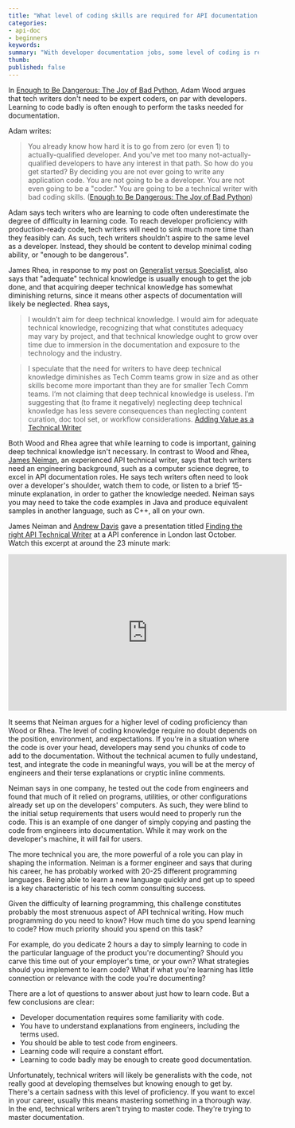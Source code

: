 ```yaml
---
title: "What level of coding skills are required for API documentation roles?"
categories:
- api-doc
- beginners
keywords: 
summary: "With developer documentation jobs, some level of coding is required. But you don't need to know as much as developers, and acquiring that deep technical knowledge will usually cost you expertise in other areas."
thumb:
published: false
---
```


In [Enough to Be Dangerous: The Joy of Bad Python](http://hackwrite.com/posts/enough-to-be-dangerous/), Adam Wood argues that tech writers don't need to be expert coders, on par with developers. Learning to code badly is often enough to perform the tasks needed for documentation.

Adam writes:

> You already know how hard it is to go from zero (or even 1) to actually-qualified developer. And you've met too many not-actually-qualified developers to have any interest in that path.
> So how do you get started?
> By deciding you are not ever going to write any application code. You are not going to be a developer. You are not even going to be a "coder."
> You are going to be a technical writer with bad coding skills. ([Enough to Be Dangerous: The Joy of Bad Python](http://hackwrite.com/posts/enough-to-be-dangerous/))

Adam says tech writers who are learning to code often underestimate the degree of difficulty in learning code. To reach developer proficiency with production-ready code, tech writers will need to sink much more time than they feasibly can. As such, tech writers shouldn't aspire to the same level as a developer. Instead, they should be content to develop minimal coding ability, or "enough to be dangerous".

James Rhea, in response to my post on [Generalist versus Specialist](http://idratherbewriting.com/2016/12/20/changing-roles-of-technical-writers/), also says that "adequate" technical knowledge is usually enough to get the job done, and that acquiring deeper technical knowledge has somewhat diminishing returns, since it means other aspects of documentation will likely be neglected. Rhea says,

> I wouldn’t aim for deep technical knowledge. I would aim for adequate technical knowledge, recognizing that what constitutes adequacy may vary by project, and that technical knowledge ought to grow over time due to immersion in the documentation and exposure to the technology and the industry.

> I speculate that the need for writers to have deep technical knowledge diminishes as Tech Comm teams grow in size and as other skills become more important than they are for smaller Tech Comm teams. I’m not claiming that deep technical knowledge is useless. I’m suggesting that (to frame it negatively) neglecting deep technical knowledge has less severe consequences than neglecting content curation, doc tool set, or workflow considerations. [Adding Value as a Technical Writer](https://withintheordinary.wordpress.com/2016/12/21/adding-value-as-a-technical-writer/)

Both Wood and Rhea agree that while learning to code is important, gaining deep technical knowledge isn't necessary. In contrast to Wood and Rhea, [James Neiman](http://drjamesneiman.com/), an experienced API technical writer, says that tech writers need an engineering background, such as a computer science degree, to excel in API documentation roles. He says tech writers often need to look over a developer's shoulder, watch them to code, or listen to a brief 15-minute explanation, in order to gather the knowledge needed. Neiman says you may need to take the code examples in Java and produce equivalent samples in another language, such as C++, all on your own.

James Neiman and [Andrew Davis](http://www.synergistech.com/) gave a presentation titled [Finding the right API Technical Writer](https://www.youtube.com/embed/lmNHBg20ql0) at a API conference in London last October.  Watch this excerpt at around the 23 minute mark:

<iframe width="560" height="315" src="https://www.youtube.com/embed/lmNHBg20ql0?start=22m33s&end=24m17s" frameborder="0" allowfullscreen></iframe>

It seems that Neiman argues for a higher level of coding proficiency than Wood or Rhea. The level of coding knowledge require no doubt depends on the position, environment, and expectations. If you're in a situation where the code is over your head, developers may send you chunks of code to add to the documentation. Without the technical acumen to fully undestand, test, and integrate the code in meaningful ways, you will be at the mercy of engineers and their terse explanations or cryptic inline comments.

Neiman says in one company, he tested out the code from engineers and found that much of it relied on programs, utilities, or other configurations already set up on the developers' computers. As such, they were blind to the initial setup requirements that users would need to properly run the code. This is an example of one danger of simply copying and pasting the code from engineers into documentation. While it may work on the developer's machine, it will fail for users.

The more technical you are, the more powerful of a role you can play in shaping the information. Neiman is a former engineer and says that during his career, he has probably worked with 20-25 different programming languages. Being able to learn a new language quickly and get up to speed is a key characteristic of his tech comm consulting success.

Given the difficulty of learning programming, this challenge constitutes probably the most strenuous aspect of API technical writing. How much programming do you need to know? How much time do you spend learning to code? How much priority should you spend on this task?

For example, do you dedicate 2 hours a day to simply learning to code in the particular language of the product you're documenting? Should you carve this time out of your employer's time, or your own? What strategies should you implement to learn code? What if what you're learning has little connection or relevance with the code you're documenting?

There are a lot of questions to answer about just how to learn code. But a few conclusions are clear:

*  Developer documentation requires some familiarity with code.
*  You have to understand explanations from engineers, including the terms used.
*  You should be able to test code from engineers.
*  Learning code will require a constant effort.
*  Learning to code badly may be enough to create good documentation.

Unfortunately, technical writers will likely be generalists with the code, not really good at developing themselves but knowing enough to get by. There's a certain sadness with this level of proficiency. If you want to excel in your career, usually this means mastering something in a thorough way. In the end, technical writers aren't trying to master code. They're trying to master documentation.